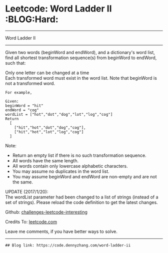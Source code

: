 # Leetcode: Word Ladder II     :BLOG:Hard:


---

Word Ladder II  

---

Given two words (beginWord and endWord), and a dictionary's word list, find all shortest transformation sequence(s) from beginWord to endWord, such that:  

Only one letter can be changed at a time  
Each transformed word must exist in the word list. Note that beginWord is not a transformed word.  

    For example,
    
    Given:
    beginWord = "hit"
    endWord = "cog"
    wordList = ["hot","dot","dog","lot","log","cog"]
    Return
      [
        ["hit","hot","dot","dog","cog"],
        ["hit","hot","lot","log","cog"]
      ]

Note:  
-   Return an empty list if there is no such transformation sequence.
-   All words have the same length.
-   All words contain only lowercase alphabetic characters.
-   You may assume no duplicates in the word list.
-   You may assume beginWord and endWord are non-empty and are not the same.

UPDATE (2017/1/20):  
The wordList parameter had been changed to a list of strings (instead of a set of strings). Please reload the code definition to get the latest changes.  

Github: [challenges-leetcode-interesting](https://github.com/DennyZhang/challenges-leetcode-interesting/tree/master/word-ladder-ii)  

Credits To: [leetcode.com](https://leetcode.com/problems/word-ladder-ii/description/)  

Leave me comments, if you have better ways to solve.  

---

    ## Blog link: https://code.dennyzhang.com/word-ladder-ii